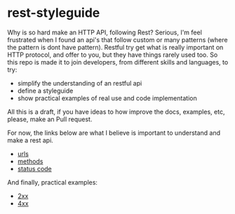 # rest-styleguide

Why is so hard make an HTTP API, following Rest? Serious, I'm feel frustrated when I found an api's that follow custom or many patterns (where the pattern is dont have pattern). Restful try get what is really important on HTTP protocol, and offer to you, but they have things rarely used too.
So this repo is made it to join developers, from different skills and languages, to try:

- simplify the understanding of an restful api
- define a styleguide
- show practical examples of real use and code implementation

All this is a draft, if you have ideas to how improve the docs, examples, etc, please, make an Pull request.

For now, the links below are what I believe is important to understand and make a rest api.

- [urls](https://github.com/darlanmendonca/rest-styleguide/blob/master/urls.md)
- [methods](https://github.com/darlanmendonca/rest-styleguide/blob/master/methods.md)
- [status code](https://github.com/darlanmendonca/rest-styleguide/blob/master/status_code.md)

And finally, practical examples:

- [2xx](https://github.com/darlanmendonca/rest-styleguide/blob/master/status_code_2xx.md)
- [4xx](https://github.com/darlanmendonca/rest-styleguide/blob/master/status_code_2xx.md)